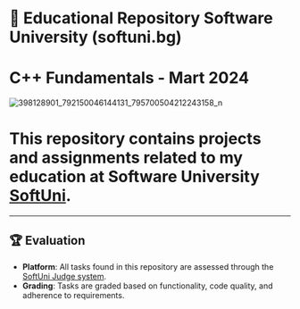 # 📘 Educational Repository Software University (softuni.bg)
# C++ Fundamentals - Mart 2024


![398128901_792150046144131_795700504212243158_n](https://github.com/svetlanasieber/Software-Engineering--Path-SoftUni/assets/135451084/33a878e6-9c20-4c70-b020-1725719f7c19)






# This repository contains projects and assignments related to my education at Software University [**SoftUni**](https://softuni.bg/).


-------------------------------------------------------------------------------------------------------------------------------------------------------------------------------------------------


## 🏆 Evaluation

- **Platform**: All tasks found in this repository are assessed through the [SoftUni Judge system](https://judge.com).
- **Grading**: Tasks are graded based on functionality, code quality, and adherence to requirements.
